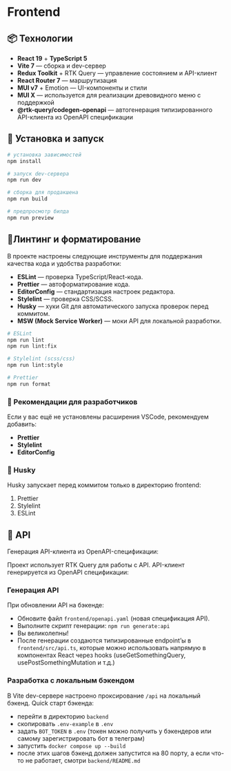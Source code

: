 # Frontend

## 📦 Технологии

- **React 19** + **TypeScript 5**
- **Vite 7** — сборка и dev-сервер
- **Redux Toolkit** + RTK Query — управление состоянием и API-клиент
- **React Router 7** — маршрутизация
- **MUI v7** + Emotion — UI-компоненты и стили
- **MUI X** — используется для реализации древовидного меню с поддержкой  
- **@rtk-query/codegen-openapi** — автогенерация типизированного API-клиента из OpenAPI спецификации

## 🚀 Установка и запуск

```bash
# установка зависимостей
npm install

# запуск dev-сервера
npm run dev

# сборка для продакшена
npm run build

# предпросмотр билда
npm run preview
```

## 🧹Линтинг и форматирование

В проекте настроены следующие инструменты для поддержания качества кода и удобства разработки:

- **ESLint** — проверка TypeScript/React-кода.
- **Prettier** — автоформатирование кода.
- **EditorConfig** — стандартизация настроек редактора.
- **Stylelint** — проверка CSS/SCSS.
- **Husky** — хуки Git для автоматического запуска проверок перед коммитом.
- **MSW (Mock Service Worker)** — моки API для локальной разработки.

```bash
# ESLint
npm run lint
npm run lint:fix

# Stylelint (scss/css)
npm run lint:style

# Prettier
npm run format
```

### 🔌 Рекомендации для разработчиков

Если у вас ещё не установлены расширения VSCode, рекомендуем добавить:

- **Prettier**
- **Stylelint**
- **EditorConfig**

### 🐶 Husky

Husky запускает перед коммитом только в директорию frontend:

1. Prettier
2. Stylelint
3. ESLint

## 🔗 API

Генерация API-клиента из OpenAPI-спецификации:

Проект использует RTK Query для работы с API.
API-клиент генерируется из OpenAPI спецификации:

### Генерация API

При обновлении API на бэкенде:

- Обновите файл `frontend/openapi.yaml` (новая спецификация API).
- Выполните скрипт генерации: `npm run generate:api`
- Вы великолепны!
- После генерации создаются типизированные endpoint’ы в `frontend/src/api.ts`, которые можно использовать напрямую в компонентах React через hooks (useGetSomethingQuery, usePostSomethingMutation и т.д.)

### Разработка с локальным бэкендом

В Vite dev-сервере настроено проксирование `/api` на локальный бэкенд.
Quick старт бэкенда:

- перейти в директорию `backend`
- скопировать `.env-example` в `.env`
- задать `BOT_TOKEN` в `.env` (токен можно получить у бэкендеров или самому зарегистрировать бот в телеграм)
- запустить `docker compose up --build`
- после этих шагов бэкенд должен запустится на 80 порту, а если что-то не работает, смотри `backend/README.md`
